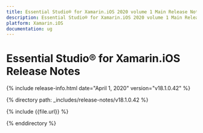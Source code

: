 ```yaml
---
title: Essential Studio® for Xamarin.iOS 2020 volume 1 Main Release Notes  
description: Essential Studio® for Xamarin.iOS 2020 volume 1 Main Release Notes  
platform: Xamarin.iOS
documentation: ug
---
```


# Essential Studio® for Xamarin.iOS  Release Notes  

{% include release-info.html date="April 1, 2020"  version="v18.1.0.42" %} 


{% directory path: _includes/release-notes/v18.1.0.42 %}

{% include {{file.url}} %}

{% enddirectory %}